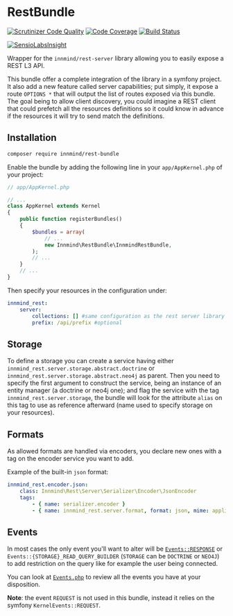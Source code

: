 # RestBundle

[![Scrutinizer Code Quality](https://scrutinizer-ci.com/g/Innmind/RestBundle/badges/quality-score.png?b=master)](https://scrutinizer-ci.com/g/Innmind/RestBundle/?branch=master)
[![Code Coverage](https://scrutinizer-ci.com/g/Innmind/RestBundle/badges/coverage.png?b=master)](https://scrutinizer-ci.com/g/Innmind/RestBundle/?branch=master)
[![Build Status](https://scrutinizer-ci.com/g/Innmind/RestBundle/badges/build.png?b=master)](https://scrutinizer-ci.com/g/Innmind/RestBundle/build-status/master)

[![SensioLabsInsight](https://insight.sensiolabs.com/projects/d541a4bc-55bb-4907-9d5d-81dfa839563d/big.png)](https://insight.sensiolabs.com/projects/d541a4bc-55bb-4907-9d5d-81dfa839563d)

Wrapper for the `innmind/rest-server` library allowing you to easily expose a REST L3 API.

This bundle offer a complete integration of the library in a symfony project. It also add a new feature called server capabilities; put simply, it expose a route `OPTIONS *` that will output the list of routes exposed via this bundle. The goal being to allow client discovery, you could imagine a REST client that could prefetch all the resources definitions so it could know in advance if the resources it will try to send match the definitions.

## Installation

```sh
composer require innmind/rest-bundle
```

Enable the bundle by adding the following line in your `app/AppKernel.php` of your project:

```php
// app/AppKernel.php

// ...
class AppKernel extends Kernel
{
    public function registerBundles()
    {
        $bundles = array(
            // ...
            new Innmind\RestBundle\InnmindRestBundle,
        );
        // ...
    }
    // ...
}
```

Then specify your resources in the configuration under:

```yaml
innmind_rest:
    server:
        collections: [] #same configuration as the rest server library
        prefix: /api/prefix #optional
```

## Storage

To define a storage you can create a service having either `innmind_rest.server.storage.abstract.doctrine` or `innmind_rest.server.storage.abstract.neo4j` as parent. Then you need to specify the first argument to construct the service, being an instance of an entity manager (a doctrine or neo4j one); and flag the service with the tag `innmind_rest.server.storage`, the bundle will look for the attribute `alias` on this tag to use as reference afterward (name used to specify storage on your resources).

## Formats

As allowed formats are handled via encoders, you declare new ones with a tag on the encoder service you want to add.

Example of the built-in `json` format:

```yaml
innmind_rest.encoder.json:
    class: Innmind\Rest\Server\Serializer\Encoder\JsonEncoder
    tags:
        - { name: serializer.encoder }
        - { name: innmind_rest.server.format, format: json, mime: application/json, priority: 10 }
```

## Events

In most cases the only event you'll want to alter will be [`Events::RESPONSE`](https://github.com/Innmind/rest-server/blob/master/Events.php#L18) or `Events::{STORAGE}_READ_QUERY_BUILDER` (`STORAGE` can be `DOCTRINE` or `NEO4J`) to add restriction on the query like for example the user being connected.

You can look at [`Events.php`](https://github.com/Innmind/rest-server/blob/master/Events.php) to review all the events you have at your disposition.

**Note**: the event `REQUEST` is not used in this bundle, instead it relies on the symfony `KernelEvents::REQUEST`.
